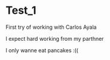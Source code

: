 # Test_1
 First try of working with Carlos Ayala

I expect hard working from my parthner

I only wanne eat pancakes :((